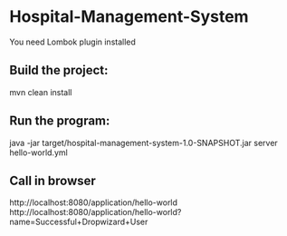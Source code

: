 # Hospital-Management-System
You need Lombok plugin installed
## Build the project:
mvn clean install
## Run the program:
java -jar target/hospital-management-system-1.0-SNAPSHOT.jar server hello-world.yml
## Call in browser
http://localhost:8080/application/hello-world  
http://localhost:8080/application/hello-world?name=Successful+Dropwizard+User
